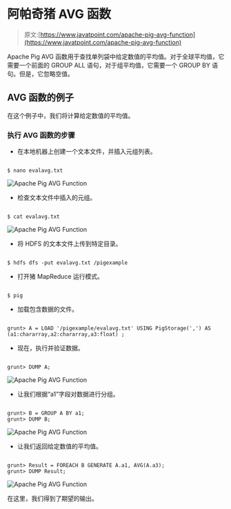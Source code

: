 # 阿帕奇猪 AVG 函数

> 原文:[https://www.javatpoint.com/apache-pig-avg-function](https://www.javatpoint.com/apache-pig-avg-function)

Apache Pig AVG 函数用于查找单列袋中给定数值的平均值。对于全球平均值，它需要一个前面的 GROUP ALL 语句，对于组平均值，它需要一个 GROUP BY 语句。但是，它忽略空值。

## AVG 函数的例子

在这个例子中，我们将计算给定数值的平均值。

### 执行 AVG 函数的步骤

*   在本地机器上创建一个文本文件，并插入元组列表。

```

$ nano evalavg.txt

```

![Apache Pig AVG Function](../Images/21668122041c195ab8247bdded37e826.png)

*   检查文本文件中插入的元组。

```

$ cat evalavg.txt

```

![Apache Pig AVG Function](../Images/8685cf7100fa17d9d7ca573e43a0278f.png)

*   将 HDFS 的文本文件上传到特定目录。

```

$ hdfs dfs -put evalavg.txt /pigexample

```

*   打开猪 MapReduce 运行模式。

```

$ pig

```

*   加载包含数据的文件。

```

grunt> A = LOAD '/pigexample/evalavg.txt' USING PigStorage(',') AS (a1:chararray,a2:chararray,a3:float) ;

```

*   现在，执行并验证数据。

```

grunt> DUMP A;

```

![Apache Pig AVG Function](../Images/44d777b62ab157b6be072e75f2287034.png)

*   让我们根据“a1”字段对数据进行分组。

```

grunt> B = GROUP A BY a1; 
grunt> DUMP B;

```

![Apache Pig AVG Function](../Images/958acb7ffde831f9f44c4557b6805975.png)

*   让我们返回给定数值的平均值。

```

grunt> Result = FOREACH B GENERATE A.a1, AVG(A.a3);
grunt> DUMP Result;

```

![Apache Pig AVG Function](../Images/af6624b7782f3ee308c1fbc4be1c3ceb.png)

在这里，我们得到了期望的输出。